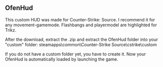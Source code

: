 OfenHud
------------------------------------------------------
This custom HUD was made for Counter-Strike: Source. I recommend it for any movement-gamemode. Flashbangs and playermodel are highlighted for Trikz.

After the download, extract the .zip and extract the OfenHud folder into your "custom" folder:
steamapps\common\Counter-Strike Source\cstrike\custom

If you do not have a custom folder yet, you have to create it. 
Now your OfenHud is automatically loaded by launching the game.
